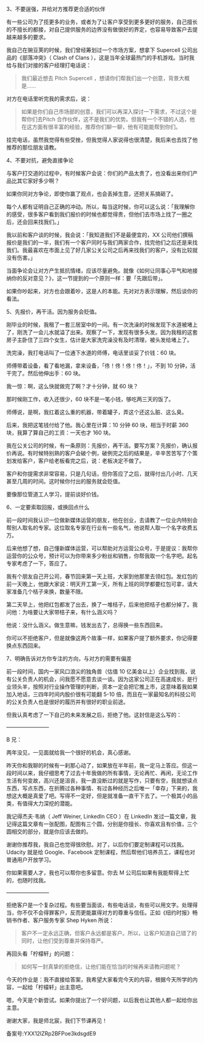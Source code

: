 3、不要逞强，并给对方推荐更合适的伙伴

有一些公司为了揽更多的业务，或者为了让客户享受到更多更好的服务，自己擅长的不擅长的都接，对自己提供服务的边界没有做很好的界定，也容易导致客户去提越来越多的要求。

我自己在豌豆荚的时候，我们曾经筹划过一个市场方案，想拿下 Supercell 公司出品的《部落冲突》（ Clash of Clans ），这是当年全球最热门的手机游戏。当时我给与我们对接的客户经理打电话说：

> 我们最近想去 Pitch Supercell ，想请你们帮我们出一个创意，背景大概是……

对方在电话里听完我的需求后，说：

> 如果是你们自己市场部的创意，我们可以再深入探讨一下需求，不过这个是帮你们去Pitch 合作伙伴，这不是我们的优势。但我有一个不错的人选，他在这方面有很丰富的经验，推荐你们聊一聊，他有可能能帮到你们。

挂完电话，虽然我觉得有些受挫，但我觉得人家说得也很清楚，我后来也去找了他推荐的那位朋友请教。

4、不要对抗，避免直接争论

与客户打交道的过程中，有时候客户会说：你们的产品太贵了，也没看出来你们产品比其它家好多少啊？

如果你同对方争论，即使你赢了观点，也会丢掉生意，还把关系搞砸了。

每个人都有证明自己正确的冲动。所以，每当这时候，你可以这么说：「我理解你的感受，很多客户看到我们报价的时候也都觉得贵，但他们去市场上找了一圈之后，还会回来找我们。」

我以前和客户谈的时候，我会说：「我知道我们不是最便宜的，XX 公司他们撰稿报价是我们的一半，我们有一个客户同时与我们两家合作，找完他们之后还是来找我们。我最喜欢在市面上见了好几家公关公司之后再来找我们的客户，没有比较就没有伤害。」

当面争论会让对方产生抵抗情绪，应该尽量避免。就像《如何让同事心平气和地接纳你的反对意见？》，这一节提到的一个原则一样：要「先跟后带」。

如果你吵起来，对方也会跟着吵，这是人的本能。先对对方表示理解，然后谈你的看法。

5、先报价，再干活。因为服务会贬值。

刚毕业的时候，我租了一套三居室中的一间。有一次洗澡的时候发现下水道被堵上了，刚洗了一会儿水就溢了出来。观察了一下，发现有很多头发。因为我租的这套房子主卧住了三四个女生，估计是大家洗完澡没有及时清理，被头发给堵上了。

洗完澡，我打电话叫了一位通下水道的师傅，电话里谈妥了价钱：60 块。

师傅带着设备，看了看地漏，拿来设备，「佟！佟！佟！佟！」，不到 10 分钟，活干完了。然后他伸出手：60 块。

我一惊：啊，这么快就做完了啊？才十分钟，就 60 块？

那时候刚工作，收入还很少，60 块不是一笔小钱，够吃两三天的饭了。

师傅说，是啊，我扛着这么重的机器，带着罐子，弄这个还这么脏、这么臭。

后来，我把这笔钱付给了他。我心里在计算：10 分钟 60 块，相当于时薪 360 块，我算了算自己的工资：一天也才 160 块。

我在公关公司的时候，有一条原则：先报价，再干活。要写方案？先报价，确认报价再说。有时候特别熟的客户会破个例，破例完之后的结果是，辛辛苦苦写了个策划发给客户，客户给老板看完之后，说：老板决定不做了。

客户和你提需求非常容易，只是几句话，但你答应了之后，就得付出几小时、几天甚至几周的时间。这时候你付出的服务就会贬值。

要像那位管道工人学习，提前谈好价钱。

6、一定要索取回报，或换回点什么

前一段时间我认识一位做新媒体运营的朋友，他在创业，去请教了一位业内特别会帮别人取名的专家。这位取名专家在行业有一些名气，他说帮人取一个名字收费五万。

后来他想了想，自己懂新媒体运营，可以帮助对方运营公众号，于是提议：我帮你运营你的公众号，预计可以为你带来多少粉丝和销售，你帮我取一个名字吧。起名专家考虑了一下，答应了。

我有个朋友自己开公司，春节回来第一天上班，大家到他那里去领红包。发红包的前一天晚上，他跟大家说：明天开工第一天，所有上班的同学都要红包可拿，请大家准备几个桔子来换，数量不限。

第二天早上，他把红包都发了出去，换了一堆桔子，后来他把桔子也都分掉了。我问他：为啥要让大家带桔子来，有什么涵义吗？

他说：没什么涵义。做生意嘛，钱发出去了，总得换一些东西回来。

你可以不拒绝客户，但是就像这两个故事一样，如果客户提了额外要求，你记得要换点东西回来。

7、明确告诉对方你专注的方向，与对方的需要有偏差

前一段时间，国内一家风口浪尖的独角兽（估值 10 亿美金以上）企业找到我，说有公关负责人的机会，问我愿不愿意去谈一谈。因为这家公司正在高速成长，是行业领头羊，按照对行业操作管理的判断，资本一定会把它推上市，这意味着我如果加入地话，三四年时间内股价很有可能翻 5-10 倍，而且在一家最知名的科技公司的公关负责人也是很好的履历并有很好的职业前途。

但我认真考虑了一下自己的未来发展之后，拒绝了他。这封信是这么写的：

————————

B 兄：

两年没见，一见面就给我一个很好的机会，真心感谢。

昨天你和我聊的时候有一刹那心动了，如果放在半年前，我一定马上答应。但这一段时间以来，我仔细思考了过去十年我做的所有事情，无论再忙、再闲，无论工作生活有何变故，高兴还是沮丧，我一直没断过的就是写作，只要有空，我就想读点东西，写点东西，在折腾过各种事情、有过各种经历之后唯一「幸存」下来的，我想这大概是真爱了吧。写得不一定好，但是就准备一直干下去了。一个极其小的品类，有值得大力深挖的潜能。

我记得杰夫·韦纳（ Jeff Weiner, LinkedIn CEO ）在 LinkedIn 发过一篇文章，我记得这篇文章有一张配图，配图有三个圆，分别是你擅长、你喜欢且有价值，三个圆相交的部分，就是你应该去做的。

谢谢你推荐我，我自己也觉得很欣慰。对了，以后你们要定制课程可以找我。Udacity 就是给 Google、Facebook 定制课程，然后帮他们培养员工，课程也对普通用户开放学习。

你如果需要人才，我也可以帮你也多留意。你去 M 公司后如果有我能帮得上忙的，也随时找我。

————————

拒绝客户是一个复杂过程。有些要当面谈，有些电话谈，有些可以用文字。处理得当，你不仅不会得罪客户，反而更能赢得对方的尊重与信任。正如《纽约时报》畅销书作者、客户服务专家 Shep Hyken 所说：

> 客户不一定永远正确，但客户永远都是客户。所以，让客户知道自己错了的同时，让他们受到尊重并保持尊严。

再回头看「柠檬轩」的问题：

> 如何写一封真挚的拒绝信，让他们能在恰当的时候再来请教问题呢？

今天的作业是：我不直接给答案，我希望大家看完今天的内容，根据今天所学的内容，一起给「柠檬轩」出主意吧。

嗯，今天是个新尝试。如果你提出了一个好问题，以后我也让其他人都一起给你出主意。

谢谢大家，我是师北宸，我们下节课再见！

备案号:YXX12lZRp2BFPoe3kdsgdE9